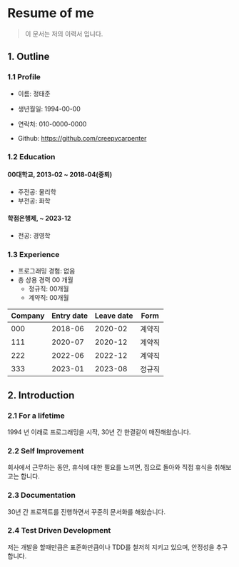 # Resume of me
> 이 문서는 저의 이력서 입니다.


## 1. Outline
### 1.1 Profile
 
* 이름: 정태준
 
* 생년월일: 1994-00-00
 
* 연락처: 010-0000-0000

* Github: https://github.com/creepycarpenter


### 1.2 Education

#### 00대학교, 2013-02 ~ 2018-04(중퇴)
* 주전공: 물리학
* 부전공: 화학

#### 학점은행제, ~ 2023-12
* 전공: 경영학
 

### 1.3 Experience

* 프로그래밍 경험: 없음
* 총 상용 경력 00 개월
  * 정규직: 00개월
  * 계약직: 00개월

| Company | Entry date | Leave date | Form |
| --- | --- | --- | --- |
| 000 | 2018-06 | 2020-02 | 계약직 |
| 111 | 2020-07 | 2020-12 | 계약직 |
| 222 | 2022-06 | 2022-12 | 계약직 |
| 333 | 2023-01 | 2023-08 | 정규직 | 

## 2. Introduction

### 2.1 For a lifetime
1994 년 이래로 프로그래밍을 시작, 30년 간 한결같이 매진해왔습니다.

### 2.2 Self Improvement
회사에서 근무하는 동안, 휴식에 대한 필요를 느끼면, 집으로 돌아와 직접 휴식을 취해보고는 합니다.

### 2.3 Documentation
30년 간 프로젝트를 진행하면서 꾸준히 문서화를 해왔습니다.

### 2.4 Test Driven Development
저는 개발을 할때만큼은 표준화만큼이나 TDD를 철저히 지키고 있으며, 안정성을 추구합니다.

